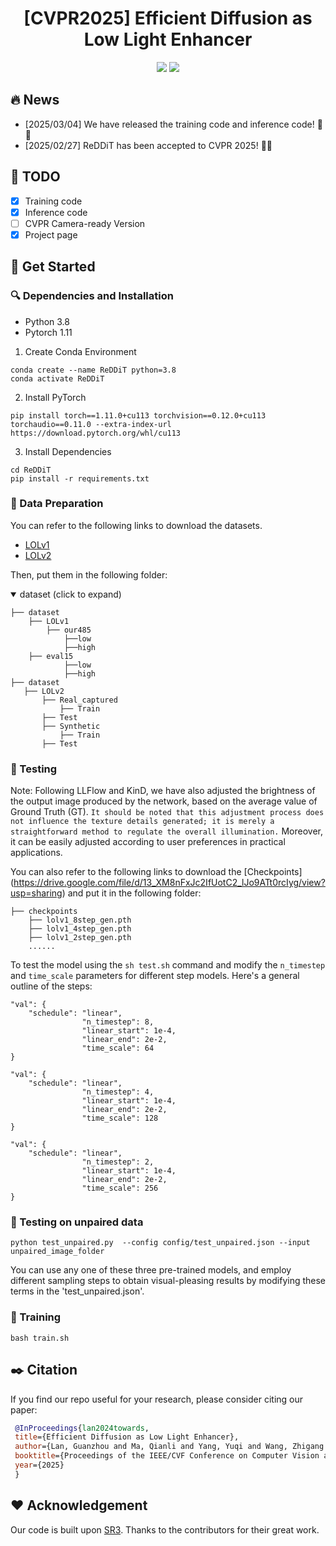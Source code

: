 

<div align=center>
  
# **[CVPR2025]** Efficient Diffusion as Low Light Enhancer

<p>
<a href='https://arxiv.org/abs/2410.12346'><img src='https://img.shields.io/badge/Paper-arXiv-red'></a>
<a href='https://mqleet.github.io/ReDDiT_Project/'><img src='https://img.shields.io/badge/Project-Page-blue'></a>
</p>

</div>

## :fire: News

- [2025/03/04] We have released the training code and inference code! 🚀🚀
- [2025/02/27] ReDDiT has been accepted to CVPR 2025! 🤗🤗

## :memo: TODO

- [x] Training code
- [x] Inference code
- [ ] CVPR Camera-ready Version
- [x] Project page

## :hammer: Get Started

### :mag: Dependencies and Installation

- Python 3.8
- Pytorch 1.11

1. Create Conda Environment

```
conda create --name ReDDiT python=3.8
conda activate ReDDiT
```

2. Install PyTorch

```
pip install torch==1.11.0+cu113 torchvision==0.12.0+cu113 torchaudio==0.11.0 --extra-index-url https://download.pytorch.org/whl/cu113
```

3. Install Dependencies

```
cd ReDDiT
pip install -r requirements.txt
```

### :page_with_curl: Data Preparation

You can refer to the following links to download the datasets.

- [LOLv1](https://daooshee.github.io/BMVC2018website/)
- [LOLv2](https://github.com/flyywh/CVPR-2020-Semi-Low-Light)

Then, put them in the following folder:

<details open> <summary>dataset (click to expand)</summary>

```
├── dataset
    ├── LOLv1
        ├── our485
            ├──low
            ├──high
	├── eval15
            ├──low
            ├──high
├── dataset
   ├── LOLv2
       ├── Real_captured
           ├── Train
	   ├── Test
       ├── Synthetic
           ├── Train
	   ├── Test
```

</details>

### :blue_book: Testing

Note: Following LLFlow and KinD, we have also adjusted the brightness of the output image produced by the network, based on the average value of Ground Truth (GT). ``It should be noted that this adjustment process does not influence the texture details generated; it is merely a straightforward method to regulate the overall illumination.`` Moreover, it can be easily adjusted according to user preferences in practical applications.

You can also refer to the following links to download the [Checkpoints] (https://drive.google.com/file/d/13_XM8nFxJc2IfUotC2_lJo9ATt0rcIyg/view?usp=sharing) and put it in the following folder:

```
├── checkpoints
    ├── lolv1_8step_gen.pth
    ├── lolv1_4step_gen.pth
    ├── lolv1_2step_gen.pth
    ......
```
To test the model using the ``sh test.sh`` command and modify the `n_timestep` and `time_scale` parameters for different step models. Here's a general outline of the steps:
```
"val": {
    "schedule": "linear",
                "n_timestep": 8,
                "linear_start": 1e-4,
                "linear_end": 2e-2,
                "time_scale": 64
}
```

```
"val": {
    "schedule": "linear",
                "n_timestep": 4,
                "linear_start": 1e-4,
                "linear_end": 2e-2,
                "time_scale": 128
}
```

```
"val": {
    "schedule": "linear",
                "n_timestep": 2,
                "linear_start": 1e-4,
                "linear_end": 2e-2,
                "time_scale": 256
}
```
### :blue_book: Testing on unpaired data

```
python test_unpaired.py  --config config/test_unpaired.json --input unpaired_image_folder
```

You can use any one of these three pre-trained models, and employ different sampling steps to obtain visual-pleasing results by modifying these terms in the 'test_unpaired.json'.



### :rocket: Training

```
bash train.sh
```

<a name="citation_and_acknowledgement"></a>
## :black_nib: Citation

   If you find our repo useful for your research, please consider citing our paper:

   ```bibtex
    @InProceedings{lan2024towards,
    title={Efficient Diffusion as Low Light Enhancer},
    author={Lan, Guanzhou and Ma, Qianli and Yang, Yuqi and Wang, Zhigang and Wang, Dong and Li, Xuelong and Zhao, Bin},
    booktitle={Proceedings of the IEEE/CVF Conference on Computer Vision and Pattern Recognition},
    year={2025}
    }
   ```


## :heart: Acknowledgement

Our code is built upon [SR3](https://github.com/Janspiry/Image-Super-Resolution-via-Iterative-Refinement). Thanks to the contributors for their great work.
